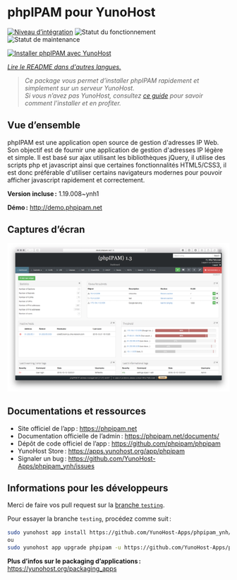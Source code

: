 <!--
Nota bene : ce README est automatiquement généré par <https://github.com/YunoHost/apps/tree/master/tools/readme_generator>
Il NE doit PAS être modifié à la main.
-->

# phpIPAM pour YunoHost

[![Niveau d’intégration](https://dash.yunohost.org/integration/phpipam.svg)](https://ci-apps.yunohost.org/ci/apps/phpipam/) ![Statut du fonctionnement](https://ci-apps.yunohost.org/ci/badges/phpipam.status.svg) ![Statut de maintenance](https://ci-apps.yunohost.org/ci/badges/phpipam.maintain.svg)

[![Installer phpIPAM avec YunoHost](https://install-app.yunohost.org/install-with-yunohost.svg)](https://install-app.yunohost.org/?app=phpipam)

*[Lire le README dans d'autres langues.](./ALL_README.md)*

> *Ce package vous permet d’installer phpIPAM rapidement et simplement sur un serveur YunoHost.*  
> *Si vous n’avez pas YunoHost, consultez [ce guide](https://yunohost.org/install) pour savoir comment l’installer et en profiter.*

## Vue d’ensemble

phpIPAM est une application open source de gestion d'adresses IP Web. Son objectif est de fournir une application de gestion d'adresses IP légère et simple. Il est basé sur ajax utilisant les bibliothèques jQuery, il utilise des scripts php et javascript ainsi que certaines fonctionnalités HTML5/CSS3, il est donc préférable d'utiliser certains navigateurs modernes pour pouvoir afficher javascript rapidement et correctement.


**Version incluse :** 1.19.008~ynh1

**Démo :** <http://demo.phpipam.net>

## Captures d’écran

![Capture d’écran de phpIPAM](./doc/screenshots/dashboard.png)

## Documentations et ressources

- Site officiel de l’app : <https://phpipam.net>
- Documentation officielle de l’admin : <https://phpipam.net/documents/>
- Dépôt de code officiel de l’app : <https://github.com/phpipam/phpipam>
- YunoHost Store : <https://apps.yunohost.org/app/phpipam>
- Signaler un bug : <https://github.com/YunoHost-Apps/phpipam_ynh/issues>

## Informations pour les développeurs

Merci de faire vos pull request sur la [branche `testing`](https://github.com/YunoHost-Apps/phpipam_ynh/tree/testing).

Pour essayer la branche `testing`, procédez comme suit :

```bash
sudo yunohost app install https://github.com/YunoHost-Apps/phpipam_ynh/tree/testing --debug
ou
sudo yunohost app upgrade phpipam -u https://github.com/YunoHost-Apps/phpipam_ynh/tree/testing --debug
```

**Plus d’infos sur le packaging d’applications :** <https://yunohost.org/packaging_apps>
